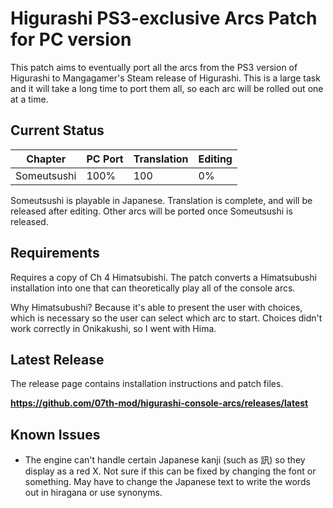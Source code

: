 # Higurashi PS3-exclusive Arcs Patch for PC version

This patch aims to eventually port all the arcs from the PS3 version of Higurashi to Mangagamer's Steam release of Higurashi.  This is a large task and it will take a long time to port them all, so each arc will be rolled out one at a time.

## Current Status

| Chapter     | PC Port  | Translation | Editing |
| ----------- | -------- | ----------- | ------- |
| Someutsushi | 100%     | 100         | 0%      |

Someutsushi is playable in Japanese. Translation is complete, and will be released after editing.  Other arcs will be ported once Someutsushi is released.

## Requirements
Requires a copy of Ch 4 Himatsubishi.  The patch converts a Himatsubushi installation into one that can theoretically play all of the console arcs.

Why Himatsubushi?  Because it's able to present the user with choices, which is necessary so the user can select which arc to start.  Choices didn't work correctly in Onikakushi, so I went with Hima.

## Latest Release

The release page contains installation instructions and patch files.

**https://github.com/07th-mod/higurashi-console-arcs/releases/latest**

## Known Issues

- The engine can't handle certain Japanese kanji (such as 訊) so they display as a red X.  Not sure if this can be fixed by changing the font or something.  May have to change the Japanese text to write the words out in hiragana or use synonyms.

